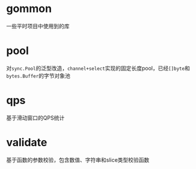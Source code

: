 # gommon
一些平时项目中使用到的库

# pool 
对`sync.Pool`的泛型改造，`channel+select`实现的固定长度pool，已经`[]byte`和`bytes.Buffer`的字节对象池

# qps
基于滑动窗口的QPS统计

# validate
基于函数的参数校验，包含数值、字符串和slice类型校验函数